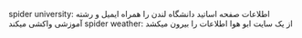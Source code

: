 spider university:
اطلاعات صفحه اساتید دانشگاه لندن را همراه ایمیل و رشته آموزشی واکشی میکند
spider weather:
از یک سایت ابو هوا اطلاعات را بیرون میکشد
